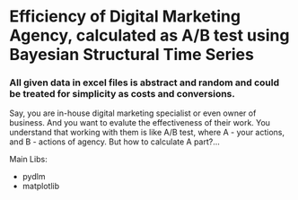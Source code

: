 # Efficiency of Digital Marketing Agency, calculated as A/B test using Bayesian Structural Time Series
### All given data in excel files is abstract and random and could be treated for simplicity as costs and conversions. 
Say, you are in-house digital marketing specialist or even owner of business. And you want to evalute the effectiveness of their work. You understand that working with them is like A/B test, where A - your actions, and B - actions of agency. But how to calculate A part?...

Main Libs:
- pydlm
- matplotlib
